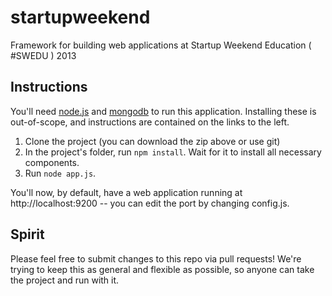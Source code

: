 startupweekend
==============

Framework for building web applications at Startup Weekend Education ( #SWEDU ) 2013

## Instructions
You'll need [node.js](http://nodejs.org) and [mongodb](http://mongodb.org) to run this application.  Installing these is out-of-scope, and instructions are contained on the links to the left.

1. Clone the project (you can download the zip above or use git)
2. In the project's folder, run `npm install`.  Wait for it to install all necessary components.
3. Run `node app.js`.  

You'll now, by default, have a web application running at http://localhost:9200 -- you can edit the port by changing config.js.

## Spirit
Please feel free to submit changes to this repo via pull requests!  We're trying to keep this as general and flexible as possible, so anyone can take the project and run with it.
